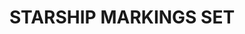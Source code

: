 ---
title: "STARSHIP MARKINGS SET "
price: "1200" 
desc: "Set uljanih boja sa četkicom "
img_path: "/assets/img/A.MIG-7513.jpg"
brand: AMMO
available: false
special_offer: false
new: false
soon: false
cat: "AMMO-OILBRUSHERS"
subcat: ""
subsubcat: ""
sifra: "A.MIG-7513"
---